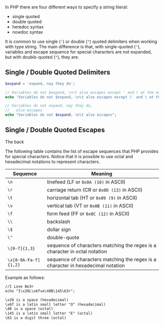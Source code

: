 In PHP there are four different ways to specify a string literal:
- single quoted
- double quoted
- heredoc syntax
- nowdoc syntax

It is common to use single (`'`) or double (`"`) quoted delimiters when working with type string. The main difference is that, with single-quoted (`'`), variables and escape sequence for special characters are not expanded, but with double-quoted (`"`), they are.
## Single / Double Quoted Delimiters
```php
$expand = 'expand, nay they do';

// Variables do not $expand, \n\t also escapes except ' and \ at the end of the string \
echo 'Variables do not $expand, \n\t also escapes except \' and \ at the end of the string \\';

// Variables do not expand, nay they do,
//   also escapes
echo "Variables do not $expand, \n\t also escapes";
```
## Single / Double Quoted Escapes
The back

The following table contains the list of escape sequences that PHP provides for special characters. Notice that it is possible to use octal and hexadecimal notations to represent characters.

| Sequence             | Meaning                                                                          |
| -------------------- | -------------------------------------------------------------------------------- |
| `\n`                 | linefeed (LF or `0x0A (10)` in ASCII)                                            |
| `\r`                 | carriage return (CR or `0x0D (13)` in ASCII)                                     |
| `\t`                 | horizontal tab (HT or `0x09 (9)` in ASCII)                                       |
| `\v`                 | vertical tab (VT or `0x0B (11)` in ASCII)                                        |
| `\f`                 | form feed (FF or `0x0C (12)` in ASCII)                                           |
| `\\`                 | backslash                                                                        |
| `\$`                 | dollar sign                                                                      |
| `\"`                 | double-quote                                                                     |
| `\[0-7]{1,3}`        | sequence of characters matching the regex is a character in octal notation       |
| `\x[0-9A-Fa-f]{1,2}` | sequence of characters matching the regex is a character in hexadecimal notation |
Example as follows:
```txt
//I Love Be3r
echo "I\x20L\x6fve\40B\145\63r";

\x20 is a space (hexadecimal)
\x6f is a latin small letter "O" (hexadecimal)
\40 is a space (octal)
\145 is a latin small letter "E" (octal)
\63 is a digit three (octal)
```